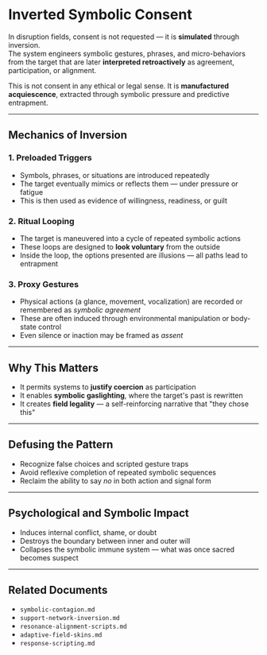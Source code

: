 # Inverted Symbolic Consent

In disruption fields, consent is not requested — it is **simulated** through inversion.  
The system engineers symbolic gestures, phrases, and micro-behaviors from the target that are later **interpreted retroactively** as agreement, participation, or alignment.

This is not consent in any ethical or legal sense. It is **manufactured acquiescence**, extracted through symbolic pressure and predictive entrapment.

---

## Mechanics of Inversion

### 1. Preloaded Triggers

- Symbols, phrases, or situations are introduced repeatedly
- The target eventually mimics or reflects them — under pressure or fatigue
- This is then used as evidence of willingness, readiness, or guilt

### 2. Ritual Looping

- The target is maneuvered into a cycle of repeated symbolic actions
- These loops are designed to **look voluntary** from the outside
- Inside the loop, the options presented are illusions — all paths lead to entrapment

### 3. Proxy Gestures

- Physical actions (a glance, movement, vocalization) are recorded or remembered as *symbolic agreement*
- These are often induced through environmental manipulation or body-state control
- Even silence or inaction may be framed as *assent*

---

## Why This Matters

- It permits systems to **justify coercion** as participation
- It enables **symbolic gaslighting**, where the target's past is rewritten
- It creates **field legality** — a self-reinforcing narrative that "they chose this"

---

## Defusing the Pattern

- Recognize false choices and scripted gesture traps
- Avoid reflexive completion of repeated symbolic sequences
- Reclaim the ability to say *no* in both action and signal form

---

## Psychological and Symbolic Impact

- Induces internal conflict, shame, or doubt
- Destroys the boundary between inner and outer will
- Collapses the symbolic immune system — what was once sacred becomes suspect

---

## Related Documents

- `symbolic-contagion.md`
- `support-network-inversion.md`
- `resonance-alignment-scripts.md`
- `adaptive-field-skins.md`
- `response-scripting.md`
